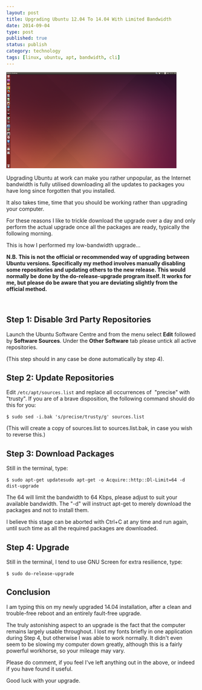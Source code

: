 ```yaml
--- 
layout: post 
title: Upgrading Ubuntu 12.04 To 14.04 With Limited Bandwidth
date: 2014-09-04
type: post 
published: true 
status: publish
category: technology
tags: [linux, ubuntu, apt, bandwidth, cli]
---
```


<img src="/assets/ubuntu-1404-desktop.png" class="image-right" alt="Ubuntu 14.04 Desktop">

Upgrading Ubuntu at work can make you rather unpopular, as the Internet bandwidth
is fully utilised downloading all the updates to packages you have long
since forgotten that you installed.

It also takes time, time that you should be working rather
than upgrading your computer.

For these reasons I like to trickle download the upgrade over a day and
only perform the actual upgrade once all the packages are ready,
typically the following morning.

<!--more-->

This is how I performed my low-bandwidth upgrade…

**N.B. This is not the official or recommended way of upgrading between
Ubuntu versions. Specifically my method involves manually disabling some
repositories and updating others to the new release. This would normally
be done by the do-release-upgrade program itself. It works for me, but
please do be aware that you are deviating slightly from the
official method.**

 

Step 1: Disable 3rd Party Repositories
--------------------------------------

Launch the Ubuntu Software Centre and from the menu select **Edit**
followed by **Software Sources**. Under the **Other Software** tab
please untick all active repositories.

(This step should in any case be done automatically by step 4).

Step 2: Update Repositories
---------------------------

Edit `/etc/apt/sources.list` and replace all occurrences of  "precise"
with "trusty". If you are of a brave disposition, the following command
should do this for you:

    $ sudo sed -i.bak 's/precise/trusty/g' sources.list

(This will create a copy of sources.list to sources.list.bak, in case
you wish to reverse this.)

Step 3: Download Packages
-------------------------

Still in the terminal, type:

    $ sudo apt-get updatesudo apt-get -o Acquire::http::Dl-Limit=64 -d dist-upgrade

The 64 will limit the bandwidth to 64 Kbps, please adjust to suit your
available bandwidth. The "-d" will instruct apt-get to merely download
the packages and not to install them.

I believe this stage can be aborted with Ctrl+C at any time and run
again, until such time as all the required packages are downloaded.

Step 4: Upgrade
---------------

Still in the terminal, I tend to use GNU Screen for extra resilience,
type:

    $ sudo do-release-upgrade

Conclusion
----------

I am typing this on my newly upgraded 14.04 installation, after a clean
and trouble-free reboot and an entirely fault-free upgrade.

The truly astonishing aspect to an upgrade is the fact that the computer
remains largely usable throughout. I lost my fonts briefly in one
application during Step 4, but otherwise I was able to work normally. It
didn't even seem to be slowing my computer down greatly, although this
is a fairly powerful workhorse, so your mileage may vary.

Please do comment, if you feel I've left anything out in the above, or
indeed if you have found it useful.

Good luck with your upgrade.


